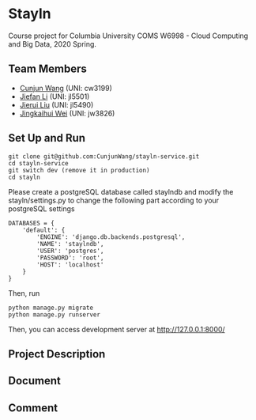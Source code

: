 # Stayln

Course project for Columbia University COMS W6998 - Cloud Computing and Big Data, 2020 Spring.

## Team Members
- [Cunjun Wang](https://github.com/CunjunWang) (UNI: cw3199)
- [Jiefan Li](https://github.com/Jason003) (UNI: jl5501)
- [Jierui Liu](https://github.com/Willincia1124) (UNI: jl5490)
- [Jingkaihui Wei](https://github.com/jingkaw) (UNI: jw3826)

## Set Up and Run
```
git clone git@github.com:CunjunWang/stayln-service.git
cd stayln-service
git switch dev (remove it in production)
cd stayln 
```
Please create a postgreSQL database called staylndb and modify the stayln/settings.py to change the following part according to your postgreSQL settings 
```
DATABASES = {
    'default': {
        'ENGINE': 'django.db.backends.postgresql',
        'NAME': 'staylndb',
        'USER': 'postgres',
        'PASSWORD': 'root',
        'HOST': 'localhost'
    }
}
```
Then, run
```
python manage.py migrate
python manage.py runserver
```
Then, you can access development server at http://127.0.0.1:8000/
## Project Description

## Document

## Comment
